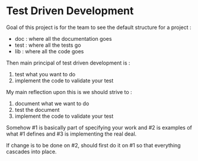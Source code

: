 Test Driven Development
=======================

Goal of this project is for the team to see the default structure for a project :

- doc : where all the documentation goes
- test : where all the tests go
- lib : where all the code goes

Then main principal of test driven development is :
1) test what you want to do
2) implement the code to validate your test

My main reflection upon this is we should strive to :
1) document what we want to do
2) test the document
3) implement the code to validate your test

Somehow #1 is basically part of specifying your work
and #2 is examples of what #1 defines
and #3 is implementing the real deal.

If change is to be done on #2, should first do it on #1 so that everything cascades into place.

